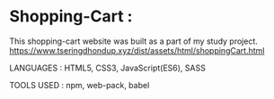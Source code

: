 # Shopping-Cart :
This shopping-cart website was built as a part of my study project. https://www.tseringdhondup.xyz/dist/assets/html/shoppingCart.html

LANGUAGES : HTML5, CSS3, JavaScript(ES6), SASS

TOOLS USED : npm, web-pack, babel
